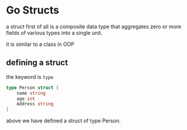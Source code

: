# Go Structs

a struct first of all is a composite data type that aggregates zero or more fields of various types into a single unit.

it is similar to a class in OOP

## defining a struct

the keyword is `type`

```go
type Person struct {
    name string
    age int
    Address string
}
```

above we have defined a struct of type Person.